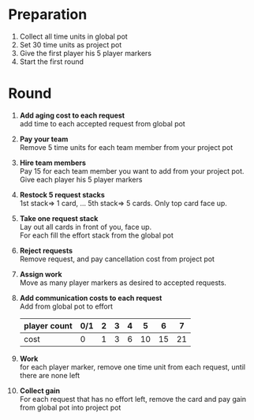 # Preparation
1. Collect all time units in global pot
1. Set 30 time units as project pot
1. Give the first player his 5 player markers
1. Start the first round

# Round
1. __Add aging cost to each request__  
add time to each accepted request from global pot
1. __Pay your team__  
Remove 5 time units for each team member from your project pot
1. __Hire team members__  
Pay 15 for each team member you want to add from your project pot.
Give each player his 5 player markers
1. __Restock 5 request stacks__  
1st stack=> 1 card, ... 5th stack=> 5 cards. Only top card face up.
1. __Take one request stack__  
Lay out all cards in front of you, face up.  
For each fill the effort stack from the global pot
1. __Reject requests__  
Remove request, and pay cancellation cost from project pot
1. __Assign work__  
Move as many player markers as desired to accepted requests.
1. __Add communication costs to each request__  
Add from global pot to effort  

    player count | 0/1 | 2 | 3 | 4 | 5 | 6 | 7  
    ------------ | --- | --| --|-- |-- |-- |--  
    cost         |  0  | 1 | 3 | 6 |10 |15 | 21  
1. __Work__  
for each player marker, remove one time unit from each request, until there are none left
1. __Collect gain__  
For each request that has no effort left, remove the card and pay gain from global pot into project pot